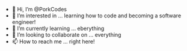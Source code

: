 - 👋 Hi, I’m @PorkCodes
- 👀 I’m interested in ... learning how to code and becoming a software engineer!
- 🌱 I’m currently learning ... eberything
- 💞️ I’m looking to collaborate on ... everything
- 📫 How to reach me ... right here!

<!---
PorkCodes/PorkCodes is a ✨ special ✨ repository because its `README.md` (this file) appears on your GitHub profile.
You can click the Preview link to take a look at your changes.
--->
